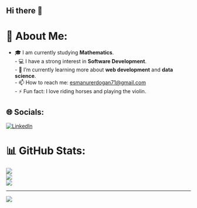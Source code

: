 ## Hi there 👋

# 💫 About Me:
- 🎓 I am currently studying **Mathematics**.<br>- 💻 I have a strong interest in **Software Development**.<br>- 🌱 I’m currently learning more about **web development** and **data science**.<br>- 📫 How to reach me: [esmanurerdogan71@gmail.com](mailto:esmanurerdogan71@gmail.com)<br>- ⚡ Fun fact: I love riding horses and playing the violin.<br>


## 🌐 Socials:
[![LinkedIn](https://img.shields.io/badge/LinkedIn-%230077B5.svg?logo=linkedin&logoColor=white)](https://linkedin.com/in/www.linkedin.com/in/esmad-erdoğan-8796a1289) 
# 📊 GitHub Stats:
![](https://github-readme-stats.vercel.app/api?username=erdgnesm&theme=react&hide_border=false&include_all_commits=false&count_private=false)<br/>
![](https://github-readme-streak-stats.herokuapp.com/?user=erdgnesm&theme=react&hide_border=false)<br/>
![](https://github-readme-stats.vercel.app/api/top-langs/?username=erdgnesm&theme=react&hide_border=false&include_all_commits=false&count_private=false&layout=compact)

---
[![](https://visitcount.itsvg.in/api?id=erdgnesm&icon=0&color=1)](https://visitcount.itsvg.in)

<!-- Proudly created with GPRM ( https://gprm.itsvg.in ) -->
